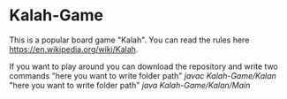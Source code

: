 # Kalah-Game
This is a popular board game "Kalah".
You can read the rules here https://en.wikipedia.org/wiki/Kalah.

If you want to play around you can download the repository and write two commands
"here you want to write folder path" *javac Kalah-Game/Kalan*
"here you want to write folder path" *java Kalah-Game/Kalan/Main*
